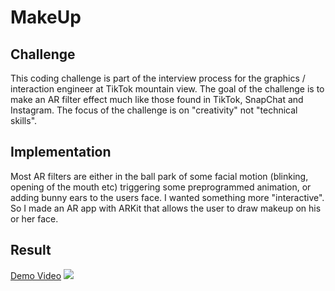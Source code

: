 # MakeUp

## Challenge
This coding challenge is part of the interview process for the graphics / interaction engineer at TikTok mountain view. The goal of the challenge is to make an AR filter effect much like those found in TikTok, SnapChat and Instagram. The focus of the challenge is on "creativity" not "technical skills". 

## Implementation
Most AR filters are either in the ball park of some facial motion (blinking, opening of the mouth etc) triggering some preprogrammed animation, or adding bunny ears to the users face. I wanted something more "interactive". So I made an AR app with ARKit that allows the user to draw makeup on his or her face. 

## Result
[Demo Video](MakeUpAppDemo.mov)
![](DemoGif.gif)

